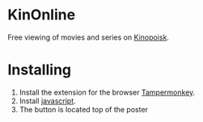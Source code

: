 # KinOnline
Free viewing of movies and series on [Kinopoisk](https://www.kinopoisk.ru).
</br>
# Installing
1. Install the extension for the browser [Tampermonkey](https://www.tampermonkey.net).
2. Install [javascript](https://github.com/StaticHUN/KinOnline/raw/rue/KinOnline.user.js).
3. The button is located top of the poster
